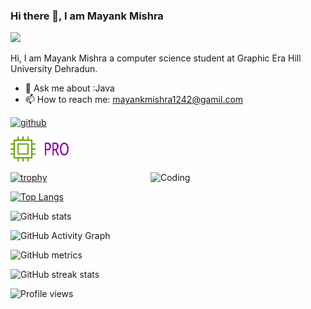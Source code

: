### Hi there 👋, I am Mayank Mishra
![]( https://raw.githubusercontent.com/gist/patevs/b007a0e98fb216438d4cbf559fac4166/raw/88f20c9d749d756be63f22b09f3c4ac570bc5101/programming.gif )

Hi, I am Mayank Mishra a computer science student at Graphic Era Hill University Dehradun.

- 💬 Ask me about :Java  
- 📫 How to reach me: mayankmishra1242@gamil.com 


[<img src='https://cdn.jsdelivr.net/npm/simple-icons@3.0.1/icons/github.svg' alt='github' height='40'>](https://github.com/MAYANK1242)  

<a href='https://docs.github.com/en/developers'><img src='https://raw.githubusercontent.com/acervenky/animated-github-badges/master/assets/devbadge.gif' width='40' height='40'></a> <a href='https://github.com/pricing'><img src='https://raw.githubusercontent.com/acervenky/animated-github-badges/master/assets/pro.gif' width='40' height='40'></a> 

[![trophy](https://github-profile-trophy.vercel.app/?username=MAYANK1242)](https://github.com/ryo-ma/github-profile-trophy) <img align="right" alt="Coding" width="280" src="https://miro.medium.com/max/1360/1*IRGHmiGsa16stedQvIaZfw.gif">

[![Top Langs](https://github-readme-stats.vercel.app/api/top-langs/?username=MAYANK1242)](https://github.com/anuraghazra/github-readme-stats)

![GitHub stats](https://github-readme-stats.vercel.app/api?username=MAYANK1242&show_icons=true&count_private=true)  

![GitHub Activity Graph](https://activity-graph.herokuapp.com/graph?username=MAYANK1242)  

![GitHub metrics](https://metrics.lecoq.io/MAYANK1242)  

![GitHub streak stats](https://github-readme-streak-stats.herokuapp.com/?user=MAYANK1242)  

![Profile views](https://gpvc.arturio.dev/MAYANK1242)  
